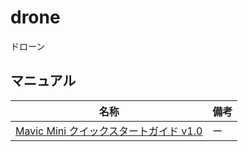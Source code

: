 # drone
ドローン

## マニュアル

|  名称  | 備考  |
| ----- | ----- |
| [Mavic Mini クイックスタートガイド v1.0](https://github.com/remaps-jp/drone/blob/main/mavic_mini/manual/Mavic_Mini_Quick_Start_Guide.pdf)  |  ー  |

